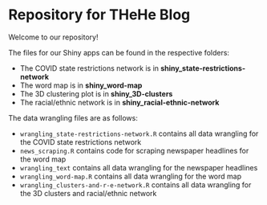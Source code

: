 # Repository for THeHe Blog

Welcome to our repository! 

The files for our Shiny apps can be found in the respective folders:
* The COVID state restrictions network is in **shiny_state-restrictions-network**
* The word map is in **shiny_word-map**
* The 3D clustering plot is in **shiny_3D-clusters**
* The racial/ethnic network is in **shiny_racial-ethnic-network**

The data wrangling files are as follows:
* `wrangling_state-restrictions-network.R` contains all data wrangling for the COVID state restrictions network
* `news_scraping.R` contains code for scraping newspaper headlines for the word map
* `wrangling_text` contains all data wrangling for the newspaper headlines
* `wrangling_word-map.R` contains all data wrangling for the word map
* `wrangling_clusters-and-r-e-network.R` contains all data wrangling for the 3D clusters and racial/ethnic network  

